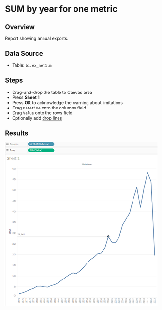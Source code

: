 # SUM by year for one metric

## Overview

Report showing annual exports.

## Data Source

* Table: `bi.ex_net1.m`

## Steps

* Drag-and-drop the table to Canvas area
* Press **Sheet 1**
* Press **OK** to acknowledge the warning about limitations
* Drag `Datetime` onto the columns field
* Drag `Value` onto the rows field
* Optionally add [drop lines](comparison_of_two_metrics_at_one_bar_graph.md#drop-lines)

## Results

![](../images/sum_by_year.png)
